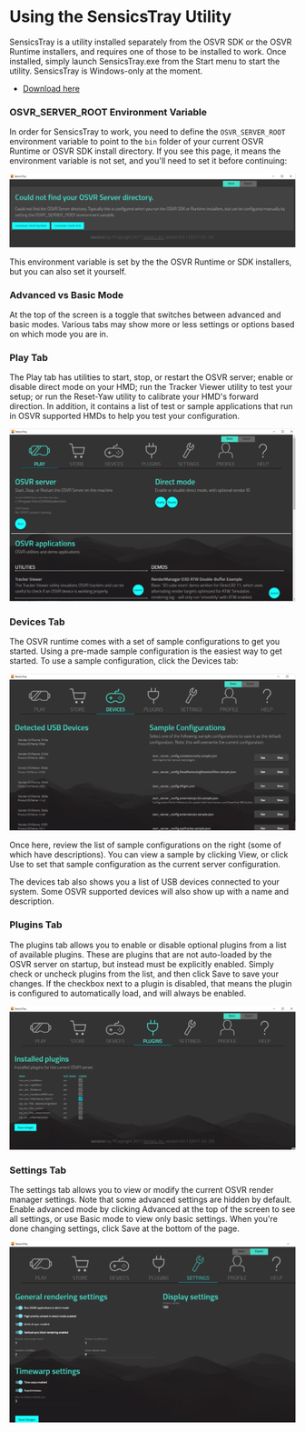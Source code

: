 # Using the SensicsTray Utility
SensicsTray is a utility installed separately from the OSVR SDK or the OSVR Runtime installers, and requires one of those to be installed to work. Once installed, simply launch SensicsTray.exe from the Start menu to start the utility. SensicsTray is Windows-only at the moment.

 * [Download here](https://github.com/sensics/SensicsTray/releases)
 
### OSVR_SERVER_ROOT Environment Variable
In order for SensicsTray to work, you need to define the `OSVR_SERVER_ROOT` environment variable to point to the `bin` folder of your current OSVR Runtime or OSVR SDK install directory. If you see this page, it means the environment variable is not set, and you'll need to set it before continuing:

![Missing Environment Variable](./images/sensicstray/server-not-found.png)

This environment variable is set by the the OSVR Runtime or SDK installers, but you can also set it yourself.

### Advanced vs Basic Mode
At the top of the screen is a toggle that switches between advanced and basic modes. Various tabs may show more or less settings or options based on which mode you are in.

### Play Tab
The Play tab has utilities to start, stop, or restart the OSVR server; enable or disable direct mode on your HMD; run the Tracker Viewer utility to test your setup; or run the Reset-Yaw utility to calibrate your HMD's forward direction. In addition, it contains a list of test or sample applications that run in OSVR supported HMDs to help you test your configuration.

![Play Tab](./images/sensicstray/play.png)

### Devices Tab
The OSVR runtime comes with a set of sample configurations to get you started. Using a pre-made sample configuration is the easiest way to get started. To use a sample configuration, click the Devices tab:

![Devices Tab](./images/sensicstray/devices.png)

Once here, review the list of sample configurations on the right (some of which have descriptions). You can view a sample by clicking View, or click Use to set that sample configuration as the current server configuration.

The devices tab also shows you a list of USB devices connected to your system. Some OSVR supported devices will also show up with a name and description.

### Plugins Tab
The plugins tab allows you to enable or disable optional plugins from a list of available plugins. These are plugins that are not auto-loaded by the OSVR server on startup, but instead must be explicitly enabled. Simply check or uncheck plugins from the list, and then click Save to save your changes. If the checkbox next to a plugin is disabled, that means the plugin is configured to automatically load, and will always be enabled.

![Plugins](./images/sensicstray/plugins.png)

### Settings Tab
The settings tab allows you to view or modify the current OSVR render manager settings. Note that some advanced settings are hidden by default. Enable advanced mode by clicking Advanced at the top of the screen to see all settings, or use Basic mode to view only basic settings. When you're done changing settings, click Save at the bottom of the page.

![Advanced Settings](./images/sensicstray/settings.png)

